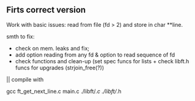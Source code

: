Firts correct version
---------------------

Work with basic issues: read from file (fd > 2) and store in char **line.

smth to fix:
- check on mem. leaks and fix;
- add option reading from any fd & option to read sequence of fd
- check functions and clean-up (set spec funcs for lists + check libft.h funcs for upgrades (strjoin_free(?))


|| compile with

gcc ft_get_next_line.c main.c ./libft/*.c ./libft/*.h
